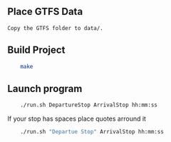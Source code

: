 ## Place GTFS Data
    Copy the GTFS folder to data/.

## Build Project
```bash
    make
```

## Launch program 
```bash
    ./run.sh DepartureStop ArrivalStop hh:mm:ss
```

If your stop has spaces place quotes arround it
```bash
    ./run.sh "Departue Stop" ArrivalStop hh:mm:ss
```